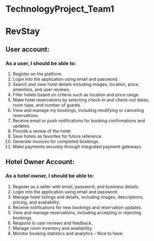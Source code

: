 # TechnologyProject_Team1

# RevStay

## User account:

### As a user, I should be able to:

1. Register on the platform.
2. Login into the application using email and password.
3. Search and view hotel details including images, location, price, amenities, and user reviews.
4. Filter hotels based on criteria such as location and price range.
5. Make hotel reservations by selecting check-in and check-out dates, room type, and number of guests.
6. View and manage my bookings, including modifying or canceling reservations.
7. Receive email or push notifications for booking confirmations and updates.
8. Provide a review of the hotel.
9. Save hotels as favorites for future reference.
10. Generate invoices for completed bookings.
11. Make payments securely through integrated payment gateways.

## Hotel Owner Account:

### As a hotel owner, I should be able to:

1. Register as a seller with email, password, and business details.
2. Login into the application using email and password.
3. Manage hotel listings and details, including images, descriptions, pricing, and availability.
4. Receive notifications for new bookings and reservation updates.
5. View and manage reservations, including accepting or rejecting bookings.
6. Respond to user reviews and feedback.
7. Manage room inventory and availability.
8. Monitor booking statistics and analytics – Nice to have.
